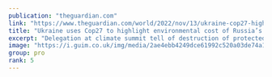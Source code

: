 ```yaml
---
publication: "theguardian.com"
link: "https://www.theguardian.com/world/2022/nov/13/ukraine-cop27-highlight-environmental-cost-russia-war"
title: "Ukraine uses Cop27 to highlight environmental cost of Russia’s war"
excerpt: "Delegation at climate summit tell of destruction of protected areas and carbon toll of invasion and rebuilding"
image: "https://i.guim.co.uk/img/media/2ae4ebb4249dce61992c520a03de74a1aaa4bb86/0_62_3000_1800/master/3000.jpg?width=1200&height=630&quality=85&auto=format&fit=crop&overlay-align=bottom%2Cleft&overlay-width=100p&overlay-base64=L2ltZy9zdGF0aWMvb3ZlcmxheXMvdGctZGVmYXVsdC5wbmc&enable=upscale&s=351c29106005c41d4d099f558c8b46fe"
group: pro
rank: 5
---
```

